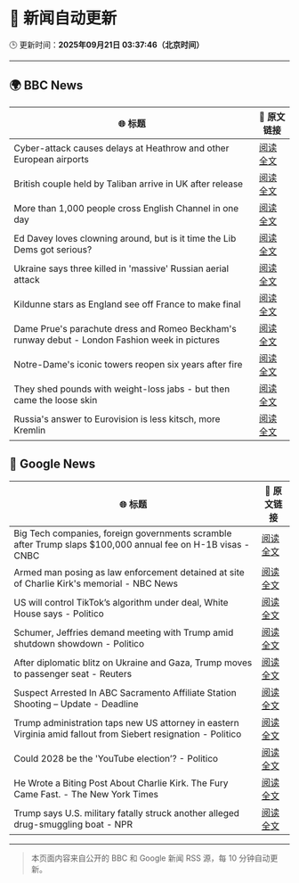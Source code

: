 # 🧠 新闻自动更新

🕒 更新时间：**2025年09月21日 03:37:46（北京时间）**

---

## 🌍 BBC News

| 🌐 标题 | 🔗 原文链接 |
|--------|-------------|
| Cyber-attack causes delays at Heathrow and other European airports | [阅读全文](https://www.bbc.com/news/articles/c3drpgv33pxo?at_medium=RSS&at_campaign=rss) |
| British couple held by Taliban arrive in UK after release | [阅读全文](https://www.bbc.com/news/articles/cly6ve2dg66o?at_medium=RSS&at_campaign=rss) |
| More than 1,000 people cross English Channel in one day | [阅读全文](https://www.bbc.com/news/articles/cdx20xenzgqo?at_medium=RSS&at_campaign=rss) |
| Ed Davey loves clowning around, but is it time the Lib Dems got serious? | [阅读全文](https://www.bbc.com/news/articles/c3e7ny8n44jo?at_medium=RSS&at_campaign=rss) |
| Ukraine says three killed in 'massive' Russian aerial attack | [阅读全文](https://www.bbc.com/news/articles/ce3253gxqvwo?at_medium=RSS&at_campaign=rss) |
| Kildunne stars as England see off France to make final | [阅读全文](https://www.bbc.com/sport/rugby-union/articles/cx20p2kx9r6o?at_medium=RSS&at_campaign=rss) |
| Dame Prue's parachute dress and Romeo Beckham's runway debut - London Fashion week in pictures | [阅读全文](https://www.bbc.com/news/articles/cd63n1wv8nlo?at_medium=RSS&at_campaign=rss) |
| Notre-Dame's iconic towers reopen six years after fire | [阅读全文](https://www.bbc.com/news/videos/cd9yyxnejeko?at_medium=RSS&at_campaign=rss) |
| They shed pounds with weight-loss jabs - but then came the loose skin | [阅读全文](https://www.bbc.com/news/articles/cx2500v087xo?at_medium=RSS&at_campaign=rss) |
| Russia's answer to Eurovision is less kitsch, more Kremlin | [阅读全文](https://www.bbc.com/news/articles/cre5vv0x31po?at_medium=RSS&at_campaign=rss) |

## 📰 Google News

| 🌐 标题 | 🔗 原文链接 |
|--------|-------------|
| Big Tech companies, foreign governments scramble after Trump slaps $100,000 annual fee on H-1B visas - CNBC | [阅读全文](https://news.google.com/rss/articles/CBMigwFBVV95cUxNeGlxaGJBNFVIcHY4SS1SS3BsTzhQeDFuZ296WXlLellZb25ldDRpZjBrU3VCRVdrdzczZ0ZSWDBrT3FoaWNRT1RpbFVianZwZGtBb3VfbVd2REQzRmlScWltOXdRRjNGVjZBSEFkbFRLa2dvV2VrQ2lOMmN6NjlMbjg3UdIBiAFBVV95cUxPdEg3TWI4eTZ2aFFzWjg4c1liNUNMZEN5X0hDOEVKNTU2U0R6MFluQXBLVmtNU1FTY3I0Rkdva0VqeUIwY3JyYWdMWm5TcTlYSTlVT3BVMW1qazRSOHRCSlhTVGp1NURGNnZ2TzdaSWFkdUVmQ2JXWWhwdjM1LXRYVG5ZRWVWSndI?oc=5) |
| Armed man posing as law enforcement detained at site of Charlie Kirk's memorial - NBC News | [阅读全文](https://news.google.com/rss/articles/CBMiuAFBVV95cUxORzJ6bkZJMkRKbzAyaDZUd0k2YUVKOXB0OXNIeHhOSE45dWtIYXJsb18yMkNGaTZYOXhBbTgtUmZxb2FMNGlmTGsxVzlpRVBPX3hSR3ZaMnN3NjhIQW1Qc0xRcGktLUx0ZUY5aHNrQVNURzQ1YndvQ0JDaFRadW1EM29fTEZack5MRlA1NmlJWVlENGRKRy11d1M2UUxoeF9DUjBDVXJuQmhYWUwtNnQtU21yeTdjWEVS0gFWQVVfeXFMTW1wSGI2ZGNKS0stSTBKcWxnOXBsV09YOFIwVzd0Znd0N2ZfSlluOHp0YXdBNGZqYVlfd2VJNV9NNXRud1lQQjQxWl9vMzMxN2stQXd4T2c?oc=5) |
| US will control TikTok’s algorithm under deal, White House says - Politico | [阅读全文](https://news.google.com/rss/articles/CBMigwFBVV95cUxPdDJtQXNwQjJJUDJxUHVyOUJIcDR1VERGZkJKRnpQcGhpY283YjdmOHA3bDR0U2JvVjJ0Zlg3U0swSVExYTd4VTNoWHpEd3VYQmtCeEpjZDUxR05tUllJZlQwRlkyMmhFQjlyYTJMbElKeFN4SnNRaWtwLWRWV3UtZTd2aw?oc=5) |
| Schumer, Jeffries demand meeting with Trump amid shutdown showdown - Politico | [阅读全文](https://news.google.com/rss/articles/CBMiigFBVV95cUxQNzBaT2g2N0p2aWpRZWFzZ29oUkxTeUlVbEk0NjMwZmlEU0lJY0I4TzR0V2hjSlkySU8xTnNkU1ZsUi1xdTFFYkFYX0JGLVRNdHJLby05NTVwcGlTVkstY0NGOVBiVTZWbUVoajhDdUgyYTVWUlFWTmIyWTBBMGdPcFNhV3lxeF9yamc?oc=5) |
| After diplomatic blitz on Ukraine and Gaza, Trump moves to passenger seat - Reuters | [阅读全文](https://news.google.com/rss/articles/CBMisAFBVV95cUxQb3FMMDRsM2NqWWg0NkdDS1hUdE9mSDN3cHBNZWtCTzlVMXl2R1Uyd1dQcTItTmJobjA1QjV3bndvcGVIVDdyUEtYT3doVzdIWGZHM0FWV1R5X1kxbi1GZWhKV0M2VDR4ZlpHUEFFWnNrRm9WS0xqTnl0dTFWMDhmZUlCVlN4X3loU0R6aGROem1uMUVYc0EyRFlJX2ZYU096OHlUYTNsa20tREFmU2tqVw?oc=5) |
| Suspect Arrested In ABC Sacramento Affiliate Station Shooting – Update - Deadline | [阅读全文](https://news.google.com/rss/articles/CBMilAFBVV95cUxQaFN5OXV6UlJWRGhTV09WMWpITHhkRE5HZ2VWT0IydXJ4cWYtbE9fejljV0Z1NjJQYXNKVl8wMi0wem8yODVxdFU1RHF1ODBBdVFYLUVBY1BpRF9QcmhpakhLaWlqQ2VBeTBCYTN0amdYLWktemU4TmpOdzAzR0F6cmFCSGt5TnUzdExjbExTZEhlVzQz?oc=5) |
| Trump administration taps new US attorney in eastern Virginia amid fallout from Siebert resignation - Politico | [阅读全文](https://news.google.com/rss/articles/CBMimgFBVV95cUxNbnR4Tkl3TTNPWTI0Ql81V1piM0c0OWlsVVAzS3UwM0VENldTTDFReUdtbmdtdS1mcWZyT2IzV2VYa05IUHdIZ1VhaWhEWmdzS3NyX1hFRk1weGZaeGJWTlJRU0dKYmpORGZ4VktlbGJ0RXYtVXlDNmJja1U2b2E2YWwzcWdvYlZhaWVvVG5LVGhyY3Z6T0RHQl9B?oc=5) |
| Could 2028 be the 'YouTube election’? - Politico | [阅读全文](https://news.google.com/rss/articles/CBMikwFBVV95cUxPU2RYeVNwckJLaTIzVVRsMF9HNk5zbnNJVzVDQ3JBVzd6U2JsWWlUTUVRbHNVSU00NDNxaVp6b2RZWF9MeHE4OExwRmN1elZaSE9uV0M5ZjRLSEEzbW9ENkdnT0J4Vl9YclprQV85bjE3Qnp3N3JwdmRWc25iWFYwU2JkSmJST0dhWFFVb2NIMnBNdUE?oc=5) |
| He Wrote a Biting Post About Charlie Kirk. The Fury Came Fast. - The New York Times | [阅读全文](https://news.google.com/rss/articles/CBMigAFBVV95cUxOSms3WHItNjNzTXJtTzliN29DNlJidDV1UEp0bkgxM3hoMnY2MkE0bFJKdW9DZzNzZS1mRjFLMzh3M3VpekprLTdWWHdpRkROMFVfSGxmVzBZak5jVTZSenBTbDVwM0FsSGNxNXE3eFk3Umx3MktneExGT0JXRnpnXw?oc=5) |
| Trump says U.S. military fatally struck another alleged drug-smuggling boat - NPR | [阅读全文](https://news.google.com/rss/articles/CBMijwFBVV95cUxOOHRBc1AzSG9NcE5hV2lCMXBFdU5UNHVmOUpRS0doajdYRnpGRGtKcWRKWERKSlV0dVlFaThxNmFBRklYdDBfZ1djeEExYm90TFlOQ2V1cV8xSjJKSGdUaGtrR1JwUXoyY19YTFhzc1NIY2E5WndJMVA5ZjJLNi1MRWpUajJhTmxSUDFTazE5MA?oc=5) |

---
> 本页面内容来自公开的 BBC 和 Google 新闻 RSS 源，每 10 分钟自动更新。